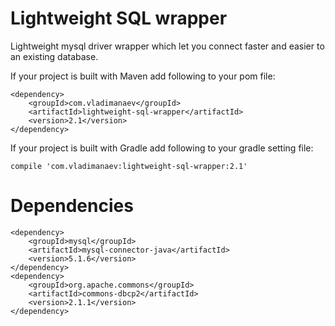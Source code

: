 Lightweight SQL wrapper
=====================

Lightweight mysql driver wrapper which let you connect faster and easier to an existing database.

If your project is built with Maven add following to your pom file:
```
<dependency>
    <groupId>com.vladimanaev</groupId>
    <artifactId>lightweight-sql-wrapper</artifactId>
    <version>2.1</version>
</dependency>
```

If your project is built with Gradle add following to your gradle setting file:
```
compile 'com.vladimanaev:lightweight-sql-wrapper:2.1'
```

Dependencies
=============
```
<dependency>
	<groupId>mysql</groupId>
	<artifactId>mysql-connector-java</artifactId>
	<version>5.1.6</version>
</dependency>
<dependency>
    <groupId>org.apache.commons</groupId>
    <artifactId>commons-dbcp2</artifactId>
    <version>2.1.1</version>
</dependency>
```

